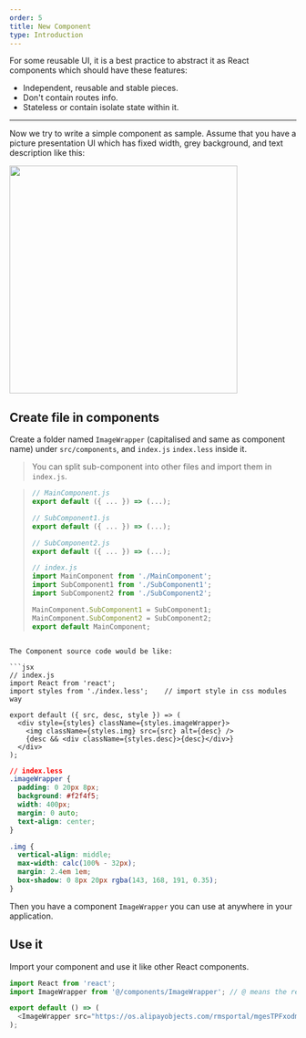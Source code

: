 ```yaml
---
order: 5
title: New Component
type: Introduction
---
```


For some reusable UI, it is a best practice to abstract it as React components which should have these features:

- Independent, reusable and stable pieces.
- Don't contain routes info.
- Stateless or contain isolate state within it.

---

Now we try to write a simple component as sample. Assume that you have a picture presentation UI which has fixed width, grey background, and text description like this:

<img src="https://gw.alipayobjects.com/zos/rmsportal/vcRltFiKfHBHFrUcsTtW.png" width="400" />

## Create file in components

Create a folder named `ImageWrapper` (capitalised and same as component name) under `src/components`, and `index.js` `index.less` inside it.

> You can split sub-component into other files and import them in `index.js`.

> ```js
> // MainComponent.js
> export default ({ ... }) => (...);
>
> // SubComponent1.js
> export default ({ ... }) => (...);
>
> // SubComponent2.js
> export default ({ ... }) => (...);
>
> // index.js
> import MainComponent from './MainComponent';
> import SubComponent1 from './SubComponent1';
> import SubComponent2 from './SubComponent2';
>
> MainComponent.SubComponent1 = SubComponent1;
> MainComponent.SubComponent2 = SubComponent2;
> export default MainComponent;
> ```

````

The Component source code would be like:

```jsx
// index.js
import React from 'react';
import styles from './index.less';    // import style in css modules way

export default ({ src, desc, style }) => (
  <div style={styles} className={styles.imageWrapper}>
    <img className={styles.img} src={src} alt={desc} />
    {desc && <div className={styles.desc}>{desc}</div>}
  </div>
);
````

```css
// index.less
.imageWrapper {
  padding: 0 20px 8px;
  background: #f2f4f5;
  width: 400px;
  margin: 0 auto;
  text-align: center;
}

.img {
  vertical-align: middle;
  max-width: calc(100% - 32px);
  margin: 2.4em 1em;
  box-shadow: 0 8px 20px rgba(143, 168, 191, 0.35);
}
```

Then you have a component `ImageWrapper` you can use at anywhere in your application.

## Use it

Import your component and use it like other React components.

```js
import React from 'react';
import ImageWrapper from '@/components/ImageWrapper'; // @ means the relative path of source

export default () => (
  <ImageWrapper src="https://os.alipayobjects.com/rmsportal/mgesTPFxodmIwpi.png" desc="sample" />
);
```
